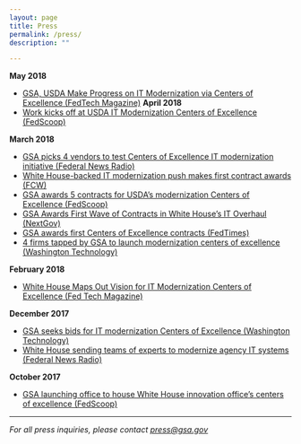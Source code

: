 ```yaml
---
layout: page
title: Press
permalink: /press/
description: ""

---
```

**May 2018**
- [GSA, USDA Make Progress on IT Modernization via Centers of Excellence (FedTech Magazine)](https://fedtechmagazine.com/article/2018/05/gsa-usda-make-progress-it-modernization-centers-excellence)
**April 2018**
- [Work kicks off at USDA IT Modernization Centers of Excellence (FedScoop)](https://www.fedscoop.com/usda-modernization-centers-excellence-joanne-collins-smee/)

**March 2018**
- [GSA picks 4 vendors to test Centers of Excellence IT modernization initiative (Federal News Radio)](https://federalnewsradio.com/cio-news/2018/03/gsa-picks-the-4-vendors-to-test-out-the-centers-of-excellence-it-modernization-initiative/)
- [White House-backed IT modernization push makes first contract awards (FCW)](https://fcw.com/articles/2018/03/14/gsa-awards-modernization-coe.aspx)
- [GSA awards 5 contracts for USDA’s modernization Centers of Excellence (FedScoop)](https://www.fedscoop.com/gsa-issues-5-awards-centers-excellence/)
- [GSA Awards First Wave of Contracts in White House’s IT Overhaul (NextGov)](http://www.nextgov.com/it-modernization/2018/03/gsa-awards-first-wave-contracts-white-houses-it-overhaul/146678/)
- [GSA awards first Centers of Excellence contracts (FedTimes)](https://www.federaltimes.com/it-networks/2018/03/14/gsa-issues-first-centers-of-excellence-awards/)
- [4 firms tapped by GSA to launch modernization centers of excellence (Washington Technology)](https://washingtontechnology.com/blogs/editors-notebook/2018/03/gsa-centers-of-excellence-contracts.aspx)

**February 2018**
- [White House Maps Out Vision for IT Modernization Centers of Excellence (Fed Tech Magazine)](https://fedtechmagazine.com/article/2018/02/white-house-maps-out-vision-it-modernization-centers-excellence)

**December 2017**
- [GSA seeks bids for IT modernization Centers of Excellence (Washington Technology)](https://washingtontechnology.com/articles/2017/12/21/gsa-modernization-centers-of-excellence.aspx)
- [White House sending teams of experts to modernize agency IT systems (Federal News Radio)](https://federalnewsradio.com/digital-government/2017/12/white-house-sending-teams-of-experts-to-modernize-agency-it-systems/)

**October 2017**
- [GSA launching office to house White House innovation office’s centers of excellence (FedScoop)](https://www.fedscoop.com/gsa-launching-office-house-white-house-innovation-offices-centers-excellence/)

---

_For all press inquiries, please contact [press@gsa.gov](mailto:press@gsa.gov)_
